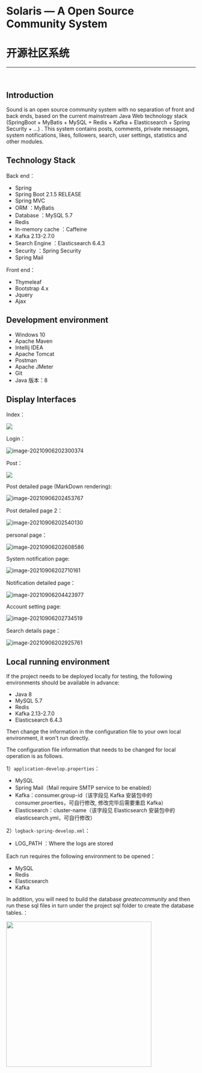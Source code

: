 # Solaris — A Open Source Community System

# 开源社区系统

---

<br>


## Introduction

Sound is an open source community system with no separation of front and back ends, based on the current mainstream Java Web technology stack (SpringBoot + MyBatis + MySQL + Redis + Kafka + Elasticsearch + Spring Security + ...) . This system contains posts, comments, private messages, system notifications, likes, followers, search, user settings, statistics and other modules.


## Technology Stack 

Back end：

- Spring
- Spring Boot 2.1.5 RELEASE
- Spring MVC
- ORM ：MyBatis
- Database ：MySQL 5.7
- Redis
- In-memory cache ：Caffeine
- Kafka 2.13-2.7.0
- Search Engine ：Elasticsearch 6.4.3
- Security ：Spring Security
- Spring Mail

Front end：

- Thymeleaf
- Bootstrap 4.x
- Jquery
- Ajax

## Development environment

- Windows 10
- Apache Maven
- Intellij IDEA
- Apache Tomcat
- Postman
- Apache JMeter
- Git
- Java 版本：8

## Display Interfaces

Index：

![](https://raw.githubusercontent.com/Exlie-Flyyi/img-storage1/main/index.png)

Login：

![image-20210906202300374](https://raw.githubusercontent.com/Exlie-Flyyi/img-storage1/main/image-20210906202300374.png)

Post：

![](https://gitee.com/veal98/images/raw/master/img/20210512101041.png)

Post detailed page (MarkDown rendering):

![image-20210906202453767](https://raw.githubusercontent.com/Exlie-Flyyi/img-storage1/main/image-20210906202453767.png)

Post detailed page 2：

![image-20210906202540130](https://raw.githubusercontent.com/Exlie-Flyyi/img-storage1/main/image-20210906202540130.png)



personal page：

![image-20210906202608586](https://raw.githubusercontent.com/Exlie-Flyyi/img-storage1/main/image-20210906202608586.png)

System notification page:

![image-20210906202710161](https://raw.githubusercontent.com/Exlie-Flyyi/img-storage1/main/image-20210906202710161.png)

Notification detailed page：

![image-20210906204423977](https://raw.githubusercontent.com/Exlie-Flyyi/img-storage1/main/image-20210906204423977.png)

Account setting page:

![image-20210906202734519](https://raw.githubusercontent.com/Exlie-Flyyi/img-storage1/main/image-20210906202734519.png)



Search details page：

![image-20210906202925761](https://raw.githubusercontent.com/Exlie-Flyyi/img-storage1/main/image-20210906202925761.png)



## Local running environment

If the project needs to be deployed locally for testing, the following environments should be available in advance:

- Java 8
- MySQL 5.7
- Redis
- Kafka 2.13-2.7.0
- Elasticsearch 6.4.3

Then change the information in the configuration file to your own local environment, it won't run directly.

The configuration file information that needs to be changed for local operation is as follows.

1）`application-develop.properties`：

- MySQL
- Spring Mail（Mail require SMTP service to be enabled）
- Kafka：consumer.group-id（该字段见 Kafka 安装包中的 consumer.proerties，可自行修改, 修改完毕后需要重启 Kafka）
- Elasticsearch：cluster-name（该字段见 Elasticsearch 安装包中的 elasticsearch.yml，可自行修改）

2）`logback-spring-develop.xml`：

- LOG_PATH ：Where the logs are stored

Each run requires the following environment to be opened：

- MySQL
- Redis
- Elasticsearch
- Kafka

In addition, you will need to build the database *greatecommunity* and then run these sql files in turn under the project sql folder to create the database tables.：

<img src="https://raw.githubusercontent.com/Exlie-Flyyi/img-storage1/main/20210217134928.png" style="width:386px" />
